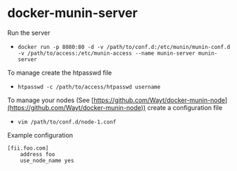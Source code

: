 # docker-munin-server

Run the server 

* `docker run -p 8080:80 -d -v /path/to/conf.d:/etc/munin/munin-conf.d -v /path/to/access:/etc/munin-access --name munin-server munin-server`

To manage create the htpasswd file

* `htpasswd -c /path/to/access/htpasswd username`

To manage your nodes (See [https://github.com/Wayt/docker-munin-node](https://github.com/Wayt/docker-munin-node)) create a configuration file

* `vim /path/to/conf.d/node-1.conf`

Example configuration
```
[fii.foo.com]
    address foo
    use_node_name yes
```
